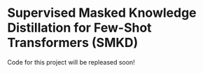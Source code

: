 # Supervised Masked Knowledge Distillation for Few-Shot Transformers (SMKD)

Code for this project will be repleased soon!
